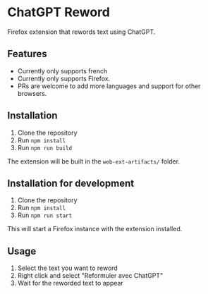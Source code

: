 # ChatGPT Reword

Firefox extension that rewords text using ChatGPT.

## Features

- Currently only supports french
- Currently only supports Firefox.
- PRs are welcome to add more languages and support for other browsers.

## Installation

1. Clone the repository
2. Run `npm install`
3. Run `npm run build`

The extension will be built in the `web-ext-artifacts/` folder.

## Installation for development

1. Clone the repository
2. Run `npm install`
3. Run `npm run start`

This will start a Firefox instance with the extension installed.

## Usage

1. Select the text you want to reword
2. Right click and select "Reformuler avec ChatGPT"
3. Wait for the reworded text to appear
